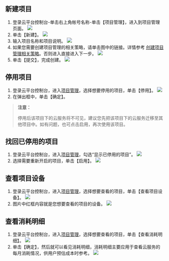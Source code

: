 ## 新建项目
1. 登录云平台控制台-单击右上角帐号名称-单击【项目管理】，进入到项目管理页面。
![](https://mc.qcloudimg.com/static/img/642b4e5bfc4772ccc4e19f6ba749193f/image.png)
2. 单击【新建】。 
![](https://mc.qcloudimg.com/static/img/953ff5cb54e067b5442d05ba0179bf22/image.png)
2. 输入项目名称和项目说明。
![](https://mc.qcloudimg.com/static/img/2c770050b20ffdff30295725a9efe9ce/image.png)
3. 如果您需要创建项目管理的相关策略，请单击图中的链接。详情参考 [创建项目管理相关策略](http://tce.fsphere.cn/document/product/598/10601#.E6.9C.80.E4.BD.B3.E5.AE.9E.E8.B7.B5)。否则进入直接进入下一步。
![](https://mc.qcloudimg.com/static/img/de5a223db94981fdba8caa8cad901c41/image.png)
4. 单击【提交】，完成创建。
![](https://mc.qcloudimg.com/static/img/0a1c3aec2386b258dfb546038eff2495/image.png)


## 停用项目
1. 登录云平台控制台，进入[项目管理](http://console.tce.fsphere.cn/project)，选择想要停用的项目，单击【停用】。 
![](https://mc.qcloudimg.com/static/img/1049f3d1154df8ee3020e82b2733989e/image.png)
2. 在弹出框中，单击【确定】。

>**注意：**
>
>停用后该项目下的云服务将不可见，建议您先把该项目下的云服务迁移至其他项目中。如有问题，也可点击启用，再次使用该项目。

## 找回已停用的项目
1. 登录云平台控制台，进入[项目管理](http://console.tce.fsphere.cn/project)，勾选“显示已停用的项目”。 
![](https://mc.qcloudimg.com/static/img/a34ec6a9fdae7b3f33e93a4c7f47cdf9/image.png)
2. 选择需要重新开启的项目，单击【启用】。
![](https://mc.qcloudimg.com/static/img/ff9b3f3c3c62f16171b43d031a177710/image.png)

## 查看项目设备

1. 登录云平台控制台，进入[项目管理](http://console.tce.fsphere.cn/project)，选择想要查看的项目，单击【查看项目设备】。 
![](https://mc.qcloudimg.com/static/img/a60a89ab32bb0205a404e547e13c4b51/image.png)
2. 图片中红框内容就是您想要查看的项目的设备。
![](https://mc.qcloudimg.com/static/img/9d933e63d25de50b9611385a07af166b/image.png)

## 查看消耗明细

1. 登录云平台控制台，进入[项目管理](http://console.tce.fsphere.cn/project)，选择想要查看的项目，单击【查看消耗明细】。 
![](https://mc.qcloudimg.com/static/img/4c692287cfd07d525a37242ff53fd13a/image.png)
2. 单击【确定】，然后就可以看见消耗明细，消耗明细主要应用于查看云服务的每月消耗情况，供用户预估成本时参考。
![](https://mc.qcloudimg.com/static/img/ae9653b6e364880e5b4bafb96c2229e4/image.png)
